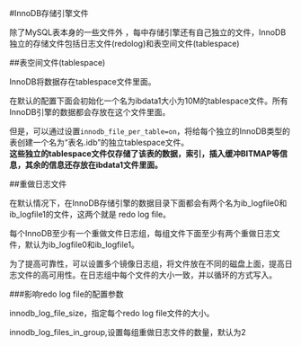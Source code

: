 #InnoDB存储引擎文件

除了MySQL表本身的一些文件外 ，每中存储引擎还有自己独立的文件，InnoDB独立的存储文件包括日志文件(redolog)和表空间文件(tablespace)


##表空间文件(tablespace)

InnoDB将数据存在tablespace文件里面。

在默认的配置下面会初始化一个名为ibdata1大小为10M的tablespace文件。所有InnoDB引擎的数据都会存放在这个文件里面。

但是，可以通过设置```innodb_file_per_table=on```，将给每个独立的InnoDB类型的表创建一个名为“表名.idb”的独立tablespace文件。   
**这些独立的tablespace文件仅存储了该表的数据，索引，插入缓冲BITMAP等信息，其余的信息还存放在ibdata1文件里面。**


##重做日志文件

在默认情况下，在InnoDB存储引擎的数据目录下面都会有两个名为ib_logfile0和ib_logfile1的文件，这两个就是 redo log file。

每个InnoDB至少有一个重做文件日志组，每组文件下面至少有两个重做日志文件，默认为ib_logfile0和ib_logfile1。

为了提高可靠性，可以设置多个镜像日志组，将文件放在不同的磁盘上面，提高日志文件的高可用性。在日志组中每个文件的大小一致，并以循环的方式写入。

###影响redo log file的配置参数

innodb_log_file_size，指定每个redo log file文件的大小。

innodb_log_files_in_group,设置每组重做日志文件的数量，默认为2
